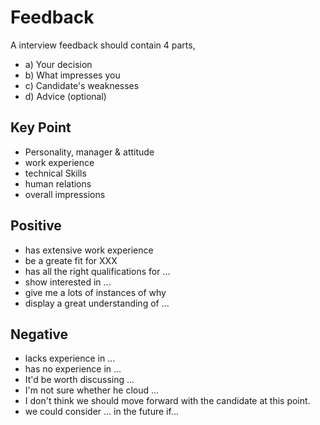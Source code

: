 # Feedback

A interview feedback should contain 4 parts, 
- a) Your decision
- b) What impresses you
- c) Candidate's weaknesses
- d) Advice (optional)

## Key Point

- Personality, manager & attitude
- work experience
- technical Skills
- human relations
- overall impressions


## Positive

- has extensive work experience
- be a greate fit for XXX
- has all the right qualifications for ...
- show interested in ...
- give me a lots of instances of why
- display a great understanding of ...

## Negative

- lacks experience in ...
- has no experience in ...
- It'd be worth discussing ...
- I'm not sure whether he cloud ...
- I don't think we should move forward with the candidate at this point.
- we could consider ... in the future if...
